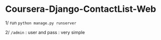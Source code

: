 # Coursera-Django-ContactList-Web

1/ run `python manage.py runserver`

2/ `/admin` : user and pass : very simple